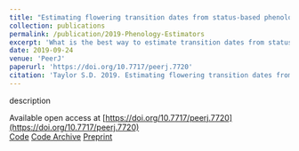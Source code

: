 ```yaml
---
title: "Estimating flowering transition dates from status-based phenological observations: a test of methods"
collection: publications
permalink: /publication/2019-Phenology-Estimators
excerpt: 'What is the best way to estimate transition dates from status-based phenology data?'
date: 2019-09-24
venue: 'PeerJ'
paperurl: 'https://doi.org/10.7717/peerj.7720'
citation: 'Taylor S.D. 2019. Estimating flowering transition dates from status-based phenological observations: a test of methods. PeerJ 7:e7720. https://doi.org/10.7717/peerj.7720'
---
```

description

Available open access at [https://doi.org/10.7717/peerj.7720](https://doi.org/10.7717/peerj.7720)   
[Code](https://github.com/sdtaylor/phenology_estimators)
[Code Archive](https://zenodo.org/record/3234913)
[Preprint](https://doi.org/10.7287/peerj.preprints.27629v1)
